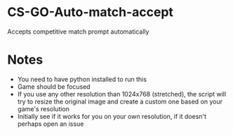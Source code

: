 # CS-GO-Auto-match-accept
Accepts competitive match prompt automatically

# Notes
* You need to have python installed to run this
* Game should be focused
* If you use any other resolution than 1024x768 (stretched), the script will try to resize the original image and create a custom one based on your game's resolution
* Initially see if it works for you on your own resolution, if it doesn't perhaps open an issue
